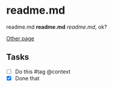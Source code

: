 # readme.md

readme.md **readme.md** _readme.md_, ok?

[Other page](other-page)

## Tasks

- [ ]  Do this #tag @context
- [x]  Done that
